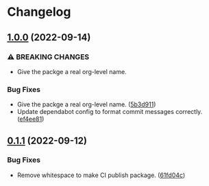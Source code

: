 # Changelog

## [1.0.0](https://github.com/glg/node-logger/compare/v0.1.1...v1.0.0) (2022-09-14)


### ⚠ BREAKING CHANGES

* Give the packge a real org-level name.

### Bug Fixes

* Give the packge a real org-level name. ([5b3d911](https://github.com/glg/node-logger/commit/5b3d9114096ed1466e925da61e8b1f7ef2b1c022))
* Update dependabot config to format commit messages correctly. ([ef4ee81](https://github.com/glg/node-logger/commit/ef4ee810ec4c34352ce19a2983158bac74dfc01c))

## [0.1.1](https://github.com/glg/node-logger/compare/v0.1.0...v0.1.1) (2022-09-12)


### Bug Fixes

* Remove whitespace to make CI publish package. ([61fd04c](https://github.com/glg/node-logger/commit/61fd04cdf4af9d7f8ad016bfa443c27ddfa71db8))

